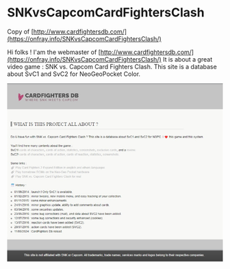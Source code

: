 # SNKvsCapcomCardFightersClash
Copy of [http://www.cardfightersdb.com/](https://onfray.info/SNKvsCapcomCardFightersClash/)

Hi folks ! I'am the webmaster of [http://www.cardfightersdb.com/](https://onfray.info/SNKvsCapcomCardFightersClash/)
It is about a great video game : SNK vs. Capcom Card Fighters Clash.
This site is a database about SvC1 and SvC2 for NeoGeoPocket Color.

![Homepage](https://github.com/matonf/SNKvsCapcomCardFightersClash/blob/main/snapshot.jpg)
